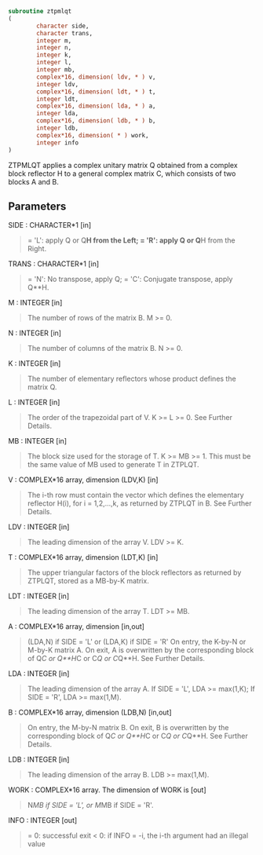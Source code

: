 ```fortran
subroutine ztpmlqt
(
        character side,
        character trans,
        integer m,
        integer n,
        integer k,
        integer l,
        integer mb,
        complex*16, dimension( ldv, * ) v,
        integer ldv,
        complex*16, dimension( ldt, * ) t,
        integer ldt,
        complex*16, dimension( lda, * ) a,
        integer lda,
        complex*16, dimension( ldb, * ) b,
        integer ldb,
        complex*16, dimension( * ) work,
        integer info
)
```

ZTPMLQT applies a complex unitary matrix Q obtained from a
complex block reflector H to a general
complex matrix C, which consists of two blocks A and B.

## Parameters
SIDE : CHARACTER*1 [in]
> = 'L': apply Q or Q**H from the Left;
> = 'R': apply Q or Q**H from the Right.

TRANS : CHARACTER*1 [in]
> = 'N':  No transpose, apply Q;
> = 'C':  Conjugate transpose, apply Q**H.

M : INTEGER [in]
> The number of rows of the matrix B. M >= 0.

N : INTEGER [in]
> The number of columns of the matrix B. N >= 0.

K : INTEGER [in]
> The number of elementary reflectors whose product defines
> the matrix Q.

L : INTEGER [in]
> The order of the trapezoidal part of V.
> K >= L >= 0.  See Further Details.

MB : INTEGER [in]
> The block size used for the storage of T.  K >= MB >= 1.
> This must be the same value of MB used to generate T
> in ZTPLQT.

V : COMPLEX*16 array, dimension (LDV,K) [in]
> The i-th row must contain the vector which defines the
> elementary reflector H(i), for i = 1,2,...,k, as returned by
> ZTPLQT in B.  See Further Details.

LDV : INTEGER [in]
> The leading dimension of the array V. LDV >= K.

T : COMPLEX*16 array, dimension (LDT,K) [in]
> The upper triangular factors of the block reflectors
> as returned by ZTPLQT, stored as a MB-by-K matrix.

LDT : INTEGER [in]
> The leading dimension of the array T.  LDT >= MB.

A : COMPLEX*16 array, dimension [in,out]
> (LDA,N) if SIDE = 'L' or
> (LDA,K) if SIDE = 'R'
> On entry, the K-by-N or M-by-K matrix A.
> On exit, A is overwritten by the corresponding block of
> Q*C or Q**H*C or C*Q or C*Q**H.  See Further Details.

LDA : INTEGER [in]
> The leading dimension of the array A.
> If SIDE = 'L', LDA >= max(1,K);
> If SIDE = 'R', LDA >= max(1,M).

B : COMPLEX*16 array, dimension (LDB,N) [in,out]
> On entry, the M-by-N matrix B.
> On exit, B is overwritten by the corresponding block of
> Q*C or Q**H*C or C*Q or C*Q**H.  See Further Details.

LDB : INTEGER [in]
> The leading dimension of the array B.
> LDB >= max(1,M).

WORK : COMPLEX*16 array. The dimension of WORK is [out]
> N*MB if SIDE = 'L', or  M*MB if SIDE = 'R'.

INFO : INTEGER [out]
> = 0:  successful exit
> < 0:  if INFO = -i, the i-th argument had an illegal value
